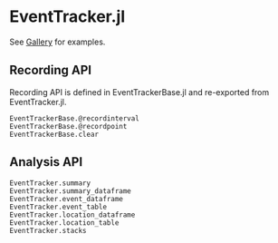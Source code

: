 # EventTracker.jl

See [Gallery](@ref) for examples.

## Recording API

Recording API is defined in EventTrackerBase.jl and re-exported from
EventTracker.jl.

```@docs
EventTrackerBase.@recordinterval
EventTrackerBase.@recordpoint
EventTrackerBase.clear
```

## Analysis API

```@docs
EventTracker.summary
EventTracker.summary_dataframe
EventTracker.event_dataframe
EventTracker.event_table
EventTracker.location_dataframe
EventTracker.location_table
EventTracker.stacks
```
